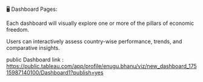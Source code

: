 🖥️ Dashboard Pages:

Each dashboard will visually explore one or more of the pillars of economic freedom.

Users can interactively assess country-wise performance, trends, and comparative insights.

public Dashboard link : https://public.tableau.com/app/profile/enugu.bhanu/viz/new_dashboard_17515987140100/Dashboard1?publish=yes
